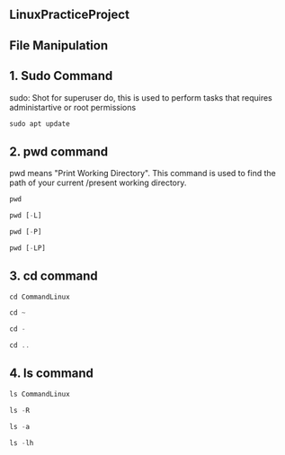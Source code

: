 ## LinuxPracticeProject
## File Manipulation
## 1. Sudo Command
sudo: Shot for superuser do, this is used to perform tasks that requires administartive or root permissions
```javascript
sudo apt update
```

## 2. pwd command
pwd means "Print Working Directory". This command is used to find the path of your current /present working directory. 
```javascript
pwd
```
```javascript
pwd [-L]
```
```javascript
pwd [-P]
```
```javascript
pwd [-LP]
```

## 3. cd command
```javascript
cd CommandLinux
```
```javascript
cd ~
```
```javascript
cd -
```
```javascript
cd ..
```

## 4. ls command
```javascript
ls CommandLinux
```
```javascript
ls -R
```
```javascript
ls -a
```
```javascript
ls -lh
```























































